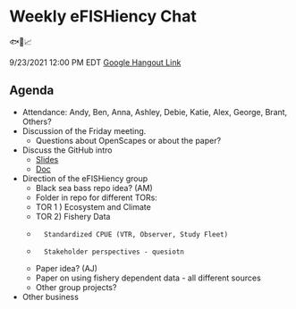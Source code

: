 # Weekly eFISHiency Chat #

🐟📡📈

9/23/2021
12:00 PM EDT
[Google Hangout Link](meet.google.com/pqv-rhba-kuo)

## Agenda ## 

- Attendance: Andy, Ben, Anna, Ashley, Debie, Katie, Alex, George, Brant, Others?
- Discussion of the Friday meeting.
  - Questions about OpenScapes or about the paper?
- Discuss the GitHub intro
  - [Slides](https://docs.google.com/presentation/d/1PzGAbEpNhT6CDPe1DCHf5-eVAjy-2R2D3VMHz7dY774/edit#slide=id.p)
  - [Doc](https://docs.google.com/document/d/16CZSVNZ4LvPiwkOthNRLIvh3NCnFlxsSv-6A3Kxl3kA/edit#)
- Direction of the eFISHiency group
  - Black sea bass repo idea? (AM)
  -  Folder in repo for different TORs: 
  -   TOR 1 ) Ecosystem and Climate
  -   TOR 2) Fishery Data
  -       Standardized CPUE (VTR, Observer, Study Fleet)
  -       Stakeholder perspectives - quesiotn
  - Paper idea? (AJ)  
  -  Paper on using fishery dependent data - all different sources
  - Other group projects?
- Other business
